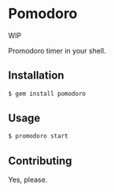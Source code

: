 # Pomodoro

WIP

Promodoro timer in your shell.

## Installation

```bash
$ gem install pomodoro
```

## Usage

```bash
$ promodoro start
```

## Contributing

Yes, please.
